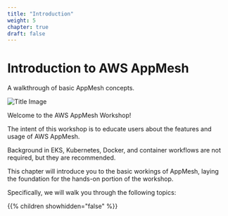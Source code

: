 ```yaml
---
title: "Introduction"
weight: 5
chapter: true
draft: false
---
```


# Introduction to AWS AppMesh

A walkthrough of basic AppMesh concepts.

![Title Image](/images/introduction/appmesh-product-page.png)

Welcome to the AWS AppMesh Workshop!

The intent of this workshop is to educate users about the features and usage of AWS AppMesh.

Background in EKS, Kubernetes, Docker, and container workflows are not required, but they are recommended.

This chapter will introduce you to the basic workings of AppMesh, laying the foundation for the hands-on portion of the workshop.

Specifically, we will walk you through the following topics:

{{% children showhidden="false" %}}
